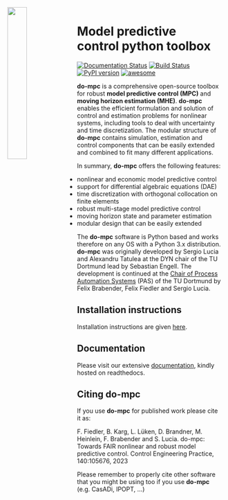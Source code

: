 <img align="left" width="30%" hspace="2%" src="https://raw.githubusercontent.com/do-mpc/do-mpc/master/documentation/source/static/dompc_var_02_rtd_blue.png">

# Model predictive control python toolbox

[![Documentation Status](https://readthedocs.org/projects/do-mpc/badge/?version=latest)](https://www.do-mpc.com)
[![Build Status](https://github.com/do-mpc/do-mpc/actions/workflows/pythontest.yml/badge.svg?branch=develop)](https://github.com/do-mpc/do-mpc/actions/workflows/pythontest.yml)
[![PyPI version](https://badge.fury.io/py/do-mpc.svg)](https://badge.fury.io/py/do-mpc)
[![awesome](https://img.shields.io/badge/awesome-yes-brightgreen.svg?style=flat-square)](https://github.com/do-mpc/do-mpc)

**do-mpc** is a comprehensive open-source toolbox for robust **model predictive control (MPC)**
and **moving horizon estimation (MHE)**.
**do-mpc** enables the efficient formulation and solution of control and estimation problems for nonlinear systems,
including tools to deal with uncertainty and time discretization.
The modular structure of **do-mpc** contains simulation, estimation and control components
that can be easily extended and combined to fit many different applications.

In summary, **do-mpc** offers the following features:

* nonlinear and economic model predictive control
* support for differential algebraic equations (DAE)
* time discretization with orthogonal collocation on finite elements
* robust multi-stage model predictive control
* moving horizon state and parameter estimation
* modular design that can be easily extended

The **do-mpc** software is Python based and works therefore on any OS with a Python 3.x distribution. **do-mpc** was originally developed by Sergio Lucia and Alexandru Tatulea at the DYN chair of the TU Dortmund lead by Sebastian Engell. The development is continued at the [Chair of Process Automation Systems](https://pas.bci.tu-dortmund.de) (PAS) of the TU Dortmund by Felix Brabender, Felix Fiedler and Sergio Lucia.

## Installation instructions
Installation instructions are given [here](https://www.do-mpc.com/en/latest/installation.html).

## Documentation
Please visit our extensive [documentation](https://www.do-mpc.com), kindly hosted on readthedocs.

## Citing **do-mpc**
If you use **do-mpc** for published work please cite it as:

F. Fiedler, B. Karg, L. Lüken, D. Brandner, M. Heinlein, F. Brabender and S. Lucia. do-mpc: Towards FAIR nonlinear and robust model predictive control. Control Engineering Practice, 140:105676, 2023

Please remember to properly cite other software that you might be using too if you use **do-mpc** (e.g. CasADi, IPOPT, ...)
